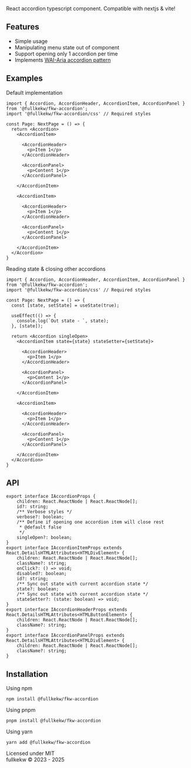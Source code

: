 React accordion typescript component. Compatible with nextjs & vite!

## Features
- Simple usage
- Manipulating menu state out of component
- Support opening only 1 accordion per time
- Implements [WAI-Aria accordion pattern](https://www.w3.org/WAI/ARIA/apg/patterns/accordion/examples/accordion/)

## Examples
Default implementation
```tsx
import { Accordion, AccordionHeader, AccordionItem, AccordionPanel } from '@fullkekw/fkw-accordion';
import '@fullkekw/fkw-accordion/css' // Required styles

const Page: NextPage = () => {
  return <Accordion>
    <AccordionItem>

      <AccordionHeader>
        <p>Item 1</p>
      </AccordionHeader>

      <AccordionPanel>
        <p>Content 1</p>
      </AccordionPanel>

    </AccordionItem>

    <AccordionItem>

      <AccordionHeader>
        <p>Item 1</p>
      </AccordionHeader>

      <AccordionPanel>
        <p>Content 1</p>
      </AccordionPanel>

    </AccordionItem>
  </Accordion>
}
```

Reading state & closing other accordions
```tsx
import { Accordion, AccordionHeader, AccordionItem, AccordionPanel } from '@fullkekw/fkw-accordion';
import '@fullkekw/fkw-accordion/css' // Required styles

const Page: NextPage = () => {
  const [state, setState] = useState(true);

  useEffect(() => {
    console.log(`Out state - `, state);
  }, [state]);
  
  return <Accordion singleOpen>
    <AccordionItem state={state} stateSetter={setState}>

      <AccordionHeader>
        <p>Item 1</p>
      </AccordionHeader>

      <AccordionPanel>
        <p>Content 1</p>
      </AccordionPanel>

    </AccordionItem>

    <AccordionItem>

      <AccordionHeader>
        <p>Item 1</p>
      </AccordionHeader>

      <AccordionPanel>
        <p>Content 1</p>
      </AccordionPanel>

    </AccordionItem>
  </Accordion>
}
```

## API
```tsx
export interface IAccordionProps {
    children: React.ReactNode | React.ReactNode[];
    id?: string;
    /** Verbose styles */
    verbose?: boolean;
    /** Define if opening one accordion item will close rest
     * @default false
     */
    singleOpen?: boolean;
}
export interface IAccordionItemProps extends React.DetailsHTMLAttributes<HTMLDivElement> {
    children: React.ReactNode | React.ReactNode[];
    className?: string;
    onClick?: () => void;
    disabled?: boolean;
    id?: string;
    /** Sync out state with current accordion state */
    state?: boolean;
    /** Sync out state with current accordion state */
    stateSetter?: (state: boolean) => void;
}
export interface IAccordionHeaderProps extends React.DetailsHTMLAttributes<HTMLButtonElement> {
    children: React.ReactNode | React.ReactNode[];
    className?: string;
}
export interface IAccordionPanelProps extends React.DetailsHTMLAttributes<HTMLDivElement> {
    children: React.ReactNode | React.ReactNode[];
    className?: string;
}

```

## Installation
Using npm
```
npm install @fullkekw/fkw-accordion
```

Using pnpm
```
pnpm install @fullkekw/fkw-accordion
```

Using yarn
```
yarn add @fullkekw/fkw-accordion
```

Licensed under MIT <br>
fullkekw © 2023 - 2025